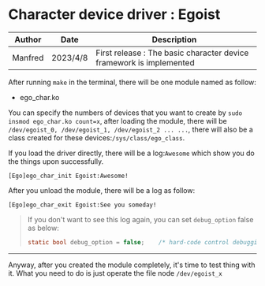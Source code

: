 # Character device driver : Egoist

| Author  | Date     | Description                                                  |
| ------- | -------- | ------------------------------------------------------------ |
| Manfred | 2023/4/8 | First release : The basic character device framework is implemented |

After running `make` in the terminal, there will be one module named as follow:

- ego_char.ko

You can specify the numbers of devices that you want to create by `sudo insmod ego_char.ko count=x`, after loading the module, there will be `/dev/egoist_0, /dev/egoist_1, /dev/egoist_2 ... ...`, there will also be a class created for these devices:`/sys/class/ego_class`.

If you load the driver directly, there will be a log:`Awesome` which show you do the things upon successfully.

```shell
[Ego]ego_char_init Egoist:Awesome!
```

After you unload the module, there will be a log as follow:

```shell
[Ego]ego_char_exit Egoist:See you someday!
```

> If you don't want to see this log again, you can set `debug_option` false as below:
>
> ```c
> static bool debug_option = false;    /* hard-code control debugging */
> ```

---

Anyway, after you created the module completely, it's time to test thing with it. What you need to do is just operate the file node `/dev/egoist_x`
